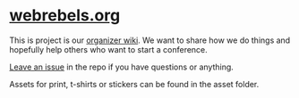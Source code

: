# [webrebels.org](https://www.webrebels.org)

This is project is our [organizer wiki](.,/../../../wiki). We want to share how we do things and hopefully help others who want to start a conference.

[Leave an issue](../../issues) in the repo if you have questions or anything.

Assets for print, t-shirts or stickers can be found in the asset folder.
